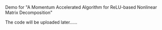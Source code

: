 Demo for "A Momentum Accelerated Algorithm for ReLU-based Nonlinear Matrix Decomposition"

The code will be uploaded later......
